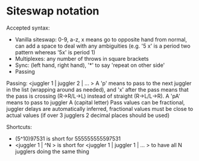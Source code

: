 # Siteswap notation

Accepted syntax:
- Vanilla siteswap: 0-9, a-z, x means go to opposite hand from normal, can add a space to deal with any ambiguities (e.g. '5 x' is a period two pattern whereas '5x' is period 1)
- Multiplexes: any number of throws in square brackets
- Sync: (left hand, right hand), '\*' to say 'repeat on other side'
- Passing

Passing:
<juggler 1 | juggler 2 | ... >
A 'p' means to pass to the next juggler in the list (wrapping around as needed), and 'x' after the pass means that the pass is crossing (R->R/L->L) instead of straight (R->L/L->R).
A 'pA' means to pass to juggler A (capital letter)
Pass values can be fractional, juggler delays are automatically inferred, fractional values must be close to actual values (if over 3 jugglers 2 decimal places should be used)


Shortcuts:
- (5^10)97531 is short for 555555555597531
- <juggler 1 | ^N > is short for <juggler 1 | juggler 1 | ... > to have all N jugglers doing the same thing


